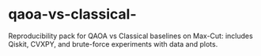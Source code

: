 # qaoa-vs-classical-
Reproducibility pack for QAOA vs Classical baselines on Max-Cut: includes Qiskit, CVXPY, and brute-force experiments with data and plots.
